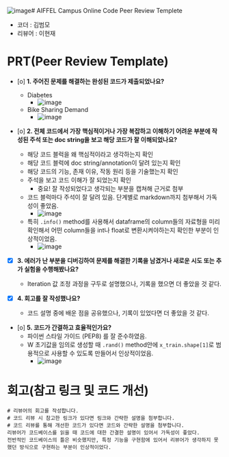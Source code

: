 ![image](https://github.com/user-attachments/assets/8e6dee47-0363-43e2-ac0a-8069bd3624af)# AIFFEL Campus Online Code Peer Review Templete
- 코더 : 김범모
- 리뷰어 : 이현재


# PRT(Peer Review Template)
- [o]  **1. 주어진 문제를 해결하는 완성된 코드가 제출되었나요?**
    - Diabetes
       - ![image](https://github.com/user-attachments/assets/691b9832-5a9c-4b8f-9352-ef669c799ff6)
    - Bike Sharing Demand
       - ![image](https://github.com/user-attachments/assets/fedf1b73-3ad7-426a-b626-1f6123c6eda1)


    
- [o]  **2. 전체 코드에서 가장 핵심적이거나 가장 복잡하고 이해하기 어려운 부분에 작성된 
주석 또는 doc string을 보고 해당 코드가 잘 이해되었나요?**
    - 해당 코드 블럭을 왜 핵심적이라고 생각하는지 확인
    - 해당 코드 블럭에 doc string/annotation이 달려 있는지 확인
    - 해당 코드의 기능, 존재 이유, 작동 원리 등을 기술했는지 확인
    - 주석을 보고 코드 이해가 잘 되었는지 확인
        - 중요! 잘 작성되었다고 생각되는 부분을 캡쳐해 근거로 첨부
    - 코드 블럭마다 주석이 잘 달려 있음. 단계별로 markdown까지 첨부해서 가독성이 좋았음.
        - ![image](https://github.com/user-attachments/assets/582c9814-e0d3-4abe-8368-52eb2e99e2e7)
    - 특히 `.info()` method를 사용해서 dataframe의 column들의 자료형을 미리 확인해서 어떤 column들을 int나 float로 변환시켜야하는지 확인한 부분이 인상적이었음.
        - ![image](https://github.com/user-attachments/assets/d84fdd96-9399-43c5-885c-083dcdf78b51)


        
- [x]  **3. 에러가 난 부분을 디버깅하여 문제를 해결한 기록을 남겼거나
새로운 시도 또는 추가 실험을 수행해봤나요?**
    - Iteration 값 조정 과정을 구두로 설명했으나, 기록을 했으면 더 좋았을 것 같다.
        
        
- [x]  **4. 회고를 잘 작성했나요?**
    - 코드 설명 중에 배운 점을 공유했으나, 기록이 있었다면 더 좋았을 것 같다.
        
- [o]  **5. 코드가 간결하고 효율적인가요?**
    - 파이썬 스타일 가이드 (PEP8) 를 잘 준수하였음.
    - W 초기값을 임의로 생성할 때 `.rand()` method안에 `x_train.shape[1]`로 범용적으로 사용할 수 있도록 만들어서 인상적이었음.
        - ![image](https://github.com/user-attachments/assets/d675754d-d9c9-4287-bfee-461b0a51f755)

    


# 회고(참고 링크 및 코드 개선)
```
# 리뷰어의 회고를 작성합니다.
# 코드 리뷰 시 참고한 링크가 있다면 링크와 간략한 설명을 첨부합니다.
# 코드 리뷰를 통해 개선한 코드가 있다면 코드와 간략한 설명을 첨부합니다.
리뷰어가 코드베이스를 읽을 때 코드에 대한 간결한 설명이 있어서 가독성이 좋았다.
전반적인 코드베이스의 틀은 비슷했지만, 특정 기능을 구현함에 있어서 리뷰어가 생각하지 못했던 방식으로 구현하는 부분이 인상적이었다.
```

